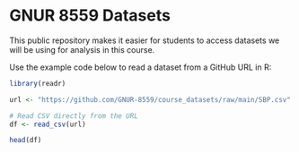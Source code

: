 # GNUR 8559 Datasets
This public repository makes it easier for students to access datasets we will be using for analysis in this course. 

Use the example code below to read a dataset from a GitHub URL in R:

```r
library(readr)

url <- "https://github.com/GNUR-8559/course_datasets/raw/main/SBP.csv"

# Read CSV directly from the URL
df <- read_csv(url)

head(df)
